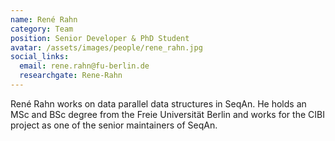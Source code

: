```yaml
---
name: René Rahn
category: Team
position: Senior Developer & PhD Student
avatar: /assets/images/people/rene_rahn.jpg
social_links:
  email: rene.rahn@fu-berlin.de
  researchgate: Rene-Rahn
---
```


René Rahn works on data parallel data structures in SeqAn. He holds an MSc and BSc degree from the Freie Universität
Berlin and works for the CIBI project as one of the senior maintainers of SeqAn.